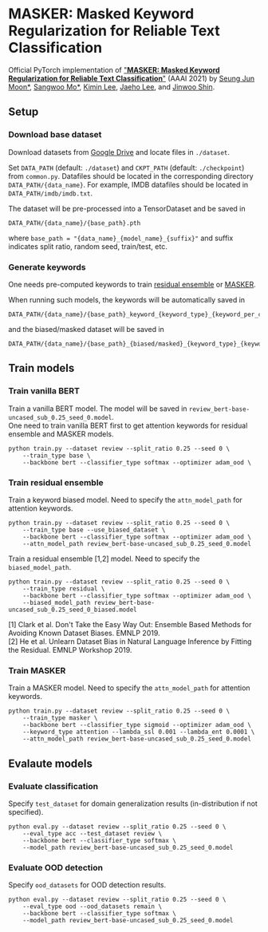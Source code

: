 # MASKER: Masked Keyword Regularization for Reliable Text Classification

Official PyTorch implementation of ["**MASKER: Masked Keyword Regularization for Reliable Text Classification**"]() (AAAI 2021)
by [Seung Jun Moon*](https://github.com/SeungJunnn), [Sangwoo Mo*](https://sites.google.com/view/sangwoomo), [Kimin Lee](https://sites.google.com/view/kiminlee),
[Jaeho Lee](https://jaeho-lee.github.io/), and [Jinwoo Shin](http://alinlab.kaist.ac.kr/shin.html).

## Setup

### Download base dataset

Download datasets from [Google Drive](https://drive.google.com/file/d/19Y3qgBosuysAaQtV5SFIxDfwxA7DztSr/view?usp=sharing) and locate files in `./dataset`.

Set `DATA_PATH` (default: `./dataset`) and `CKPT_PATH` (default: `./checkpoint`) from `common.py`.
Datafiles should be located in the corresponding directory `DATA_PATH/{data_name}`.
For example, IMDB datafiles should be located in `DATA_PATH/imdb/imdb.txt`.

The dataset will be pre-processed into a TensorDataset and be saved in
```
DATA_PATH/{data_name}/{base_path}.pth
```
where `base_path = "{data_name}_{model_name}_{suffix}"` 
and suffix indicates split ratio, random seed, train/test, etc.

### Generate keywords

One needs pre-computed keywords to train [residual ensemble](#train-residual-ensemble) or [MASKER](#train-masker).

When running such models, the keywords will be automatically saved in
```
DATA_PATH/{data_name}/{base_path}_keyword_{keyword_type}_{keyword_per_class}.pth
```
and the biased/masked dataset will be saved in
```
DATA_PATH/{data_name}/{base_path}_{biased/masked}_{keyword_type}_{keyword_per_class}.pth
```


## Train models

### Train vanilla BERT

Train a vanilla BERT model. The model will be saved in `review_bert-base-uncased_sub_0.25_seed_0.model`.\
One need to train vanilla BERT first to get attention keywords for residual ensemble and MASKER models.
```
python train.py --dataset review --split_ratio 0.25 --seed 0 \
    --train_type base \
    --backbone bert --classifier_type softmax --optimizer adam_ood \
```

### Train residual ensemble

Train a keyword biased model. Need to specify the `attn_model_path` for attention keywords.
```
python train.py --dataset review --split_ratio 0.25 --seed 0 \
    --train_type base --use_biased_dataset \
    --backbone bert --classifier_type softmax --optimizer adam_ood \
    --attn_model_path review_bert-base-uncased_sub_0.25_seed_0.model
```

Train a residual ensemble [1,2] model. Need to specify the `biased_model_path`.
```
python train.py --dataset review --split_ratio 0.25 --seed 0 \
    --train_type residual \
    --backbone bert --classifier_type softmax --optimizer adam_ood \
    --biased_model_path review_bert-base-uncased_sub_0.25_seed_0_biased.model
```

[1] Clark et al. Don't Take the Easy Way Out: Ensemble Based Methods for Avoiding Known Dataset Biases. EMNLP 2019. \
[2] He et al. Unlearn Dataset Bias in Natural Language Inference by Fitting the Residual. EMNLP Workshop 2019.

### Train MASKER

Train a MASKER model. Need to specify the `attn_model_path` for attention keywords.
```
python train.py --dataset review --split_ratio 0.25 --seed 0 \
    --train_type masker \
    --backbone bert --classifier_type sigmoid --optimizer adam_ood \
    --keyword_type attention --lambda_ssl 0.001 --lambda_ent 0.0001 \
    --attn_model_path review_bert-base-uncased_sub_0.25_seed_0.model
```


## Evalaute models

### Evaluate classification

Specify `test_dataset` for domain generalization results (in-distribution if not specified).
```
python eval.py --dataset review --split_ratio 0.25 --seed 0 \
    --eval_type acc --test_dataset review \
    --backbone bert --classifier_type softmax \
    --model_path review_bert-base-uncased_sub_0.25_seed_0.model
```

### Evaluate OOD detection

Specify `ood_datasets` for OOD detection results.
```
python eval.py --dataset review --split_ratio 0.25 --seed 0 \
    --eval_type ood --ood_datasets remain \
    --backbone bert --classifier_type softmax \
    --model_path review_bert-base-uncased_sub_0.25_seed_0.model
```

